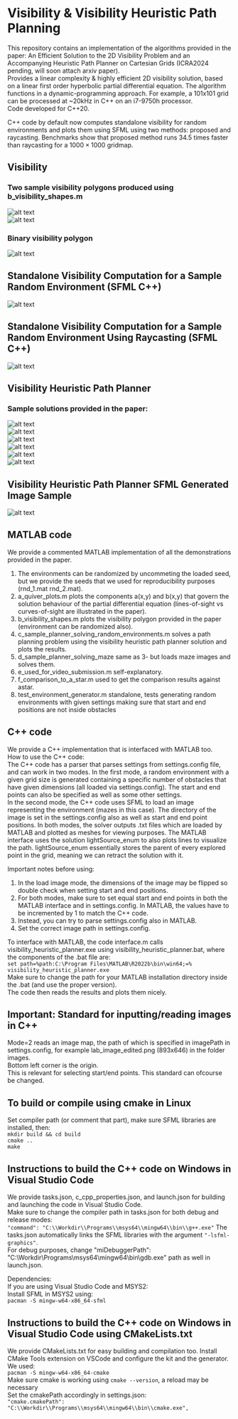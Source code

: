 # Visibility & Visibility Heuristic Path Planning
This repository contains an implementation of the algorithms provided in the paper: An Efficient Solution to the 2D Visibility Problem and an Accompanying Heuristic Path Planner on Cartesian Grids (ICRA2024 pending, will soon attach arxiv paper). <br>
Provides a linear complexity & highly efficient 2D visibility solution, based on a linear first order hyperbolic partial differential equation. The algorithm functions in a dynamic-programming approach. For example, a 101x101 grid can be processed at ~20kHz in C++ on an i7-9750h processor. <br>
Code developed for C++20.

C++ code by default now computes standalone visibility for random environments and plots them using SFML using two methods: proposed and raycasting.
Benchmarks show that proposed method runs 34.5 times faster than raycasting for a $1000\times{}1000$ gridmap.

## Visibility
### Two sample visibility polygons produced using b_visibility_shapes.m <br>
![alt text](https://github.com/IbrahimSquared/visibility-heuristic-path-planner/blob/main/Samples/visibility_polygon_5.jpg) <br>
![alt text](https://github.com/IbrahimSquared/visibility-heuristic-path-planner/blob/main/Samples/many_small_obstacles_3.jpg) <br>

### Binary visibility polygon <br>
![alt text](https://github.com/IbrahimSquared/visibility-heuristic-path-planner/blob/main/Samples/visibility_polygon_5_threshold.jpg) <br>

## Standalone Visibility Computation for a Sample Random Environment (SFML C++)
![alt text](https://github.com/IbrahimSquared/visibility-heuristic-path-planner/blob/main/Samples/SFMLstandAloneVisibility.png) <br>

## Standalone Visibility Computation for a Sample Random Environment Using Raycasting (SFML C++)
![alt text](https://github.com/IbrahimSquared/visibility-heuristic-path-planner/blob/main/Samples/SFMLrayCastingVisibility.png) <br>

## Visibility Heuristic Path Planner
### Sample solutions provided in the paper: <br>
![alt text](https://github.com/IbrahimSquared/visibility-heuristic-path-planner/blob/main/Samples/step_6.jpg) <br>
![alt text](https://github.com/IbrahimSquared/visibility-heuristic-path-planner/blob/main/Samples/maze_sol_0.png) <br>
![alt text](https://github.com/IbrahimSquared/visibility-heuristic-path-planner/blob/main/Samples/maze_sol_1.png) <br>
![alt text](https://github.com/IbrahimSquared/visibility-heuristic-path-planner/blob/main/Samples/lab_test_result.jpg) <br>
![alt text](https://github.com/IbrahimSquared/visibility-heuristic-path-planner/blob/main/Samples/maze_5_example.jpg) <br>
![alt text](https://github.com/IbrahimSquared/visibility-heuristic-path-planner/blob/main/Samples/maze_6_example.jpg) <br>

## Visibility Heuristic Path Planner SFML Generated Image Sample
![alt text](https://github.com/IbrahimSquared/visibility-heuristic-path-planner/blob/main/Samples/SFMLResultingPath.png) <br>

## MATLAB code
We provide a commented MATLAB implementation of all the demonstrations provided in the paper. <br>
  1. The environments can be randomized by uncommeting the loaded seed, but we provide the seeds that we used for reproducibility purposes (rnd_1.mat rnd_2.mat).
  2. a_quiver_plots.m plots the components a(x,y) and b(x,y) that govern the solution behaviour of the partial differential equation (lines-of-sight vs curves-of-sight are illustrated in the paper).
  3. b_visibility_shapes.m plots the visibility polygon provided in the paper (environment can be randomized also).
  4. c_sample_planner_solving_random_environments.m solves a path planning problem using the visibility heuristic path planner solution and plots the results.
  5. d_sample_planner_solving_maze same as 3- but loads maze images and solves them.
  6. e_used_for_video_submission.m self-explanatory.
  7. f_comparison_to_a_star.m used to get the comparison results against astar.
  8. test_environment_generator.m standalone, tests generating random environments with given settings making sure that start and end positions are not inside obstacles

## C++ code
We provide a C++ implementation that is interfaced with MATLAB too. <br>
How to use the C++ code: <br>
The C++ code has a parser that parses settings from settings.config file, and can work in two modes. In the first mode, a random environment with a given grid size is generated containing a specific number of obstacles that have given dimensions (all loaded via settings.config). The start and end points can also be specified as well as some other settings. <br>
In the second mode, the C++ code uses SFML to load an image representing the environment (mazes in this case). The directory of the image is set in the settings.config also as well as start and end point positions.
In both modes, the solver outputs .txt files which are loaded by MATLAB and plotted as meshes for viewing purposes. The MATLAB interface uses the solution lightSource_enum to also plots lines to visualize the path. lightSource_enum essentially stores the parent of every explored point in the grid, meaning we can retract the solution with it.

Important notes before using: <br>
1. In the load image mode, the dimensions of the image may be flipped so double check when setting start and end positions.
2. For both modes, make sure to set equal start and end points in both the MATLAB interface and in settings.config. In MATLAB, the values have to be incremented by 1 to match the C++ code.
3. Instead, you can try to parse settings.config also in MATLAB.
4. Set the correct image path in settings.config.

To interface with MATLAB, the code interface.m calls visibility_heuristic_planner.exe using visibility_heuristic_planner.bat, where the components of the .bat file are: <br>
``` set path=%path:C:\Program Files\MATLAB\R2022b\bin\win64;=% ``` <br>
``` visibility_heuristic_planner.exe ``` <br>
Make sure to change the path for your MATLAB installation directory inside the .bat (and use the proper version). <br>
The code then reads the results and plots them nicely.


## Important: Standard for inputting/reading images in C++
Mode=2 reads an image map, the path of which is specified in imagePath in settings.config, for example lab_image_edited.png (893x646) in the folder images. <br>
Bottom left corner is the origin. <br>
This is relevant for selecting start/end points. This standard can ofcourse be changed.

## To build or compile using cmake in Linux
Set compiler path (or comment that part), make sure SFML libraries are installed, then: <br>
``` mkdir build && cd build ``` <br>
``` cmake .. ``` <br>
``` make ```

## Instructions to build the C++ code on Windows in Visual Studio Code
We provide tasks.json, c_cpp_properties.json, and launch.json for building and launching the code in Visual Studio Code. <br>
Make sure to change the compiler path in tasks.json for both debug and release modes: <br>
``` "command": "C:\\Workdir\\Programs\\msys64\\mingw64\\bin\\g++.exe" ```
The tasks.json automatically links the SFML libraries with the argument ``` "-lsfml-graphics" ```. <br>
For debug purposes, change "miDebuggerPath": "C:\\Workdir\\Programs\\msys64\\mingw64\\bin\\gdb.exe" path as well in launch.json. <br>

Dependencies: <br>
If you are using Visual Studio Code and MSYS2: <br>
Install SFML in MSYS2 using:  <br>
``` pacman -S mingw-w64-x86_64-sfml ``` <br>

## Instructions to build the C++ code on Windows in Visual Studio Code using CMakeLists.txt
We provide CMakeLists.txt for easy building and compilation too. Install CMake Tools extension on VSCode and configure the kit and the generator. <br>
We used: <br>
``` pacman -S mingw-w64-x86_64-cmake ``` <br>
Make sure cmake is working using ``` cmake --version ```, a reload may be necessary <br>
Set the cmakePath accordingly in settings.json: <br>
``` "cmake.cmakePath": "C:\\Workdir\\Programs\\msys64\\mingw64\\bin\\cmake.exe", ```
